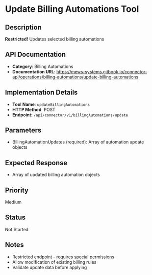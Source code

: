 # Update Billing Automations Tool

## Description
**Restricted!** Updates selected billing automations

## API Documentation
- **Category**: Billing Automations
- **Documentation URL**: https://mews-systems.gitbook.io/connector-api/operations/billing-automations/update-billing-automations

## Implementation Details
- **Tool Name**: `updateBillingAutomations`
- **HTTP Method**: POST
- **Endpoint**: `/api/connector/v1/billingAutomations/update`

## Parameters
- BillingAutomationUpdates (required): Array of automation update objects

## Expected Response
- Array of updated billing automation objects

## Priority
Medium

## Status
Not Started

## Notes
- Restricted endpoint - requires special permissions
- Allow modification of existing billing rules
- Validate update data before applying 